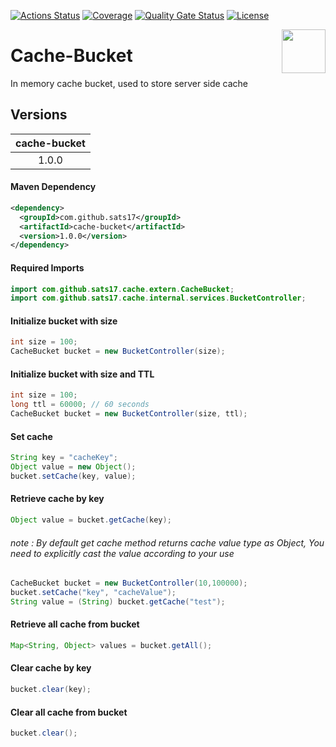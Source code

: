 [![Actions Status](https://github.com/sats17/Cache-Bucket/workflows/Build/badge.svg)](https://github.com/sats17/Cache-Bucket/actions)
[![Coverage](https://sonarcloud.io/api/project_badges/measure?project=Cache-Bucket&metric=coverage)](https://sonarcloud.io/dashboard?id=Cache-Bucket)
[![Quality Gate Status](https://sonarcloud.io/api/project_badges/measure?project=Cache-Bucket&metric=alert_status)](https://sonarcloud.io/dashboard?id=Cache-Bucket)
[![License](http://img.shields.io/:license-MIT-brightgreen.svg)](http://opensource.org/licenses/MIT)

<a>
<img align="right" height="70px" src="https://github.com/sats17/cache-bucket/bucket.png">
</a>

# Cache-Bucket
In memory cache bucket, used to store server side cache
<br>

Versions
-----------

|  cache-bucket |
|:-------------:|
|   1.0.0       |

#### Maven Dependency
```xml
<dependency>
  <groupId>com.github.sats17</groupId>
  <artifactId>cache-bucket</artifactId>
  <version>1.0.0</version>
</dependency>
```

#### Required Imports
```java
import com.github.sats17.cache.extern.CacheBucket;
import com.github.sats17.cache.internal.services.BucketController;
```

#### Initialize bucket with size
```java
int size = 100;
CacheBucket bucket = new BucketController(size);
```
#### Initialize bucket with size and TTL
```java
int size = 100;
long ttl = 60000; // 60 seconds
CacheBucket bucket = new BucketController(size, ttl);
```
#### Set cache
```java
String key = "cacheKey";
Object value = new Object();
bucket.setCache(key, value);
```
#### Retrieve cache by key
```java
Object value = bucket.getCache(key); 
```
###### note : By default get cache method returns cache value type as Object, You need to explicitly cast the value according to your use
```java
CacheBucket bucket = new BucketController(10,100000);
bucket.setCache("key", "cacheValue");
String value = (String) bucket.getCache("test");
```
#### Retrieve all cache from bucket
```java
Map<String, Object> values = bucket.getAll();
```
#### Clear cache by key
```java
bucket.clear(key);
```
#### Clear all cache from bucket
```java
bucket.clear();
```
